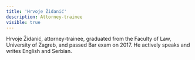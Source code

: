 ```yaml
---
title: 'Hrvoje Židanić'
description: Attorney-trainee
visible: true
---
```


Hrvoje Židanić, attorney-trainee, graduated from the Faculty of Law, University of Zagreb, and passed Bar exam on 2017. He actively speaks and writes English and Serbian. 
